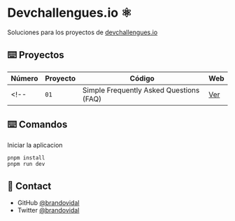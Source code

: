 # Devchallengues.io ⚛️

Soluciones para los proyectos de [devchallengues.io](https://devchallenges.io/)

## ⌨️ Proyectos

| Número | Proyecto                                | Código               | Web                                                 |
| ------ | --------------------------------------- | -------------------- | --------------------------------------------------- |
<!-- | `01`   | Simple Frequently Asked Questions (FAQ) | [Ver](projects/faq/) | [Visitar](https://faq-devchallengeio.netlify.app//) | -->


## ⌨️ Comandos

Iniciar la aplicacion

```bash
pnpm install
pnpm run dev
```

## 📔 Contact

- GitHub [@brandovidal](https://github.com/brandovidal)
- Twitter [@brandovidal](https://twitter.com/_brandovidal)
